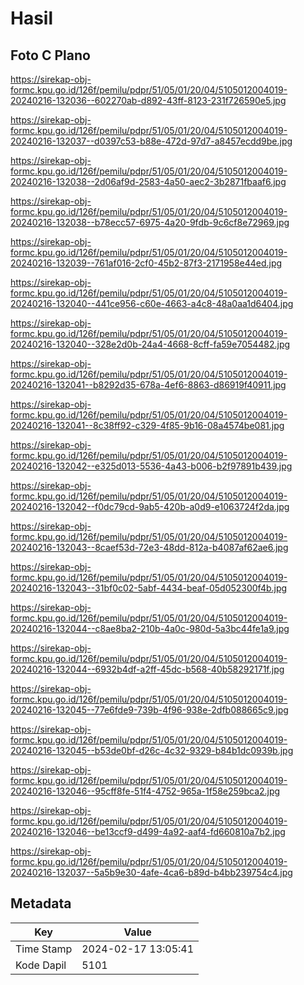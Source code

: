 # Hasil

## Foto C Plano

https://sirekap-obj-formc.kpu.go.id/126f/pemilu/pdpr/51/05/01/20/04/5105012004019-20240216-132036--602270ab-d892-43ff-8123-231f726590e5.jpg

https://sirekap-obj-formc.kpu.go.id/126f/pemilu/pdpr/51/05/01/20/04/5105012004019-20240216-132037--d0397c53-b88e-472d-97d7-a8457ecdd9be.jpg

https://sirekap-obj-formc.kpu.go.id/126f/pemilu/pdpr/51/05/01/20/04/5105012004019-20240216-132038--2d06af9d-2583-4a50-aec2-3b2871fbaaf6.jpg

https://sirekap-obj-formc.kpu.go.id/126f/pemilu/pdpr/51/05/01/20/04/5105012004019-20240216-132038--b78ecc57-6975-4a20-9fdb-9c6cf8e72969.jpg

https://sirekap-obj-formc.kpu.go.id/126f/pemilu/pdpr/51/05/01/20/04/5105012004019-20240216-132039--761af016-2cf0-45b2-87f3-2171958e44ed.jpg

https://sirekap-obj-formc.kpu.go.id/126f/pemilu/pdpr/51/05/01/20/04/5105012004019-20240216-132040--441ce956-c60e-4663-a4c8-48a0aa1d6404.jpg

https://sirekap-obj-formc.kpu.go.id/126f/pemilu/pdpr/51/05/01/20/04/5105012004019-20240216-132040--328e2d0b-24a4-4668-8cff-fa59e7054482.jpg

https://sirekap-obj-formc.kpu.go.id/126f/pemilu/pdpr/51/05/01/20/04/5105012004019-20240216-132041--b8292d35-678a-4ef6-8863-d86919f40911.jpg

https://sirekap-obj-formc.kpu.go.id/126f/pemilu/pdpr/51/05/01/20/04/5105012004019-20240216-132041--8c38ff92-c329-4f85-9b16-08a4574be081.jpg

https://sirekap-obj-formc.kpu.go.id/126f/pemilu/pdpr/51/05/01/20/04/5105012004019-20240216-132042--e325d013-5536-4a43-b006-b2f97891b439.jpg

https://sirekap-obj-formc.kpu.go.id/126f/pemilu/pdpr/51/05/01/20/04/5105012004019-20240216-132042--f0dc79cd-9ab5-420b-a0d9-e1063724f2da.jpg

https://sirekap-obj-formc.kpu.go.id/126f/pemilu/pdpr/51/05/01/20/04/5105012004019-20240216-132043--8caef53d-72e3-48dd-812a-b4087af62ae6.jpg

https://sirekap-obj-formc.kpu.go.id/126f/pemilu/pdpr/51/05/01/20/04/5105012004019-20240216-132043--31bf0c02-5abf-4434-beaf-05d052300f4b.jpg

https://sirekap-obj-formc.kpu.go.id/126f/pemilu/pdpr/51/05/01/20/04/5105012004019-20240216-132044--c8ae8ba2-210b-4a0c-980d-5a3bc44fe1a9.jpg

https://sirekap-obj-formc.kpu.go.id/126f/pemilu/pdpr/51/05/01/20/04/5105012004019-20240216-132044--6932b4df-a2ff-45dc-b568-40b58292171f.jpg

https://sirekap-obj-formc.kpu.go.id/126f/pemilu/pdpr/51/05/01/20/04/5105012004019-20240216-132045--77e6fde9-739b-4f96-938e-2dfb088665c9.jpg

https://sirekap-obj-formc.kpu.go.id/126f/pemilu/pdpr/51/05/01/20/04/5105012004019-20240216-132045--b53de0bf-d26c-4c32-9329-b84b1dc0939b.jpg

https://sirekap-obj-formc.kpu.go.id/126f/pemilu/pdpr/51/05/01/20/04/5105012004019-20240216-132046--95cff8fe-51f4-4752-965a-1f58e259bca2.jpg

https://sirekap-obj-formc.kpu.go.id/126f/pemilu/pdpr/51/05/01/20/04/5105012004019-20240216-132046--be13ccf9-d499-4a92-aaf4-fd660810a7b2.jpg

https://sirekap-obj-formc.kpu.go.id/126f/pemilu/pdpr/51/05/01/20/04/5105012004019-20240216-132037--5a5b9e30-4afe-4ca6-b89d-b4bb239754c4.jpg


## Metadata

| Key        | Value               |
| ---------- | ------------------- |
| Time Stamp | 2024-02-17 13:05:41 |
| Kode Dapil | 5101                |




